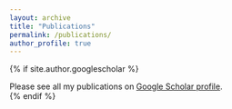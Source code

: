 ```yaml
---
layout: archive
title: "Publications"
permalink: /publications/
author_profile: true
---
```


{% if site.author.googlescholar %}
  <div class="wordwrap">Please see all my publications on <a href="{{site.author.googlescholar}}">Google Scholar profile</a>.</div>
{% endif %}


<!--
Some of recent research outcomes:

[Design Principles for Demand-Responsive Railway Station Areas](http://c1309928130.pythonanywhere.com/?dimension=All)

[Evaluation Framework of User Satisfaction for Urban Design of Railway Station Areas](https://www.linkedin.com/feed/update/urn:li:activity:7211705665910640643/)


{% include base_path %}

{% for post in site.publications reversed %}
  {% include archive-single.html %}
{% endfor %}
-->
